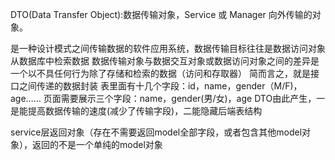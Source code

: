 DTO(Data Transfer Object):数据传输对象，Service 或 Manager 向外传输的对象。

是一种设计模式之间传输数据的软件应用系统，数据传输目标往往是数据访问对象从数据库中检索数据
数据传输对象与数据交互对象或数据访问对象之间的差异是一个以不具任何行为除了存储和检索的数据（访问和存取器）
简而言之，就是接口之间传递的数据封装
表里面有十几个字段：id，name，gender（M/F)，age……
页面需要展示三个字段：name，gender(男/女)，age
DTO由此产生，一是能提高数据传输的速度(减少了传输字段)，二能隐藏后端表结构

service层返回对象（存在不需要返回model全部字段，或者包含其他model对象），返回的不是一个单纯的model对象